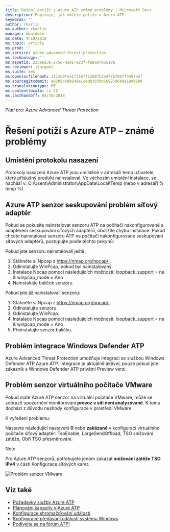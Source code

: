 ```yaml
---
title: Řešení potíží s Azure ATP známé problémy | Microsoft Docs
description: Popisuje, jak můžete potíže v Azure ATP.
keywords: ''
author: rkarlin
ms.author: rkarlin
manager: mbaldwin
ms.date: 4/10/2018
ms.topic: article
ms.prod: ''
ms.service: azure-advanced-threat-protection
ms.technology: ''
ms.assetid: 23386e36-2756-4291-923f-fa8607b5518a
ms.reviewer: itargoet
ms.suite: ems
ms.openlocfilehash: 2112e9fea1f316ff12d87b3a477b78bff4457a5f
ms.sourcegitcommit: e0209c6db649a1ced8303bb1692596b9a19db60d
ms.translationtype: MT
ms.contentlocale: cs-CZ
ms.lasthandoff: 04/16/2018
---
```

*Platí pro: Azure Advanced Threat Protection*


# <a name="troubleshooting-azure-atp-known-issues"></a>Řešení potíží s Azure ATP – známé problémy 


## <a name="deployment-log-location"></a>Umístění protokolu nasazení
 
Protokoly nasazení Azure ATP jsou umístěné v adresáři temp uživatele, který příslušný produkt nainstaloval. Ve výchozím umístění instalace, se nachází v: C:\Users\Administrator\AppData\Local\Temp (nebo v adresáři % temp %).

## <a name="azure-atp-sensor-nic-teaming-issue"></a>Azure ATP senzor seskupování problém síťový adaptér

Pokud se pokusíte nainstalovat senzoru ATP na počítači nakonfigurované s adaptérem seskupování síťových adaptérů, obdržíte chybu instalace. Pokud chcete nainstalovat senzoru ATP na počítači nakonfigurované seskupování síťových adaptérů, postupujte podle těchto pokynů:

Pokud jste senzoru neinstalovali ještě:

1.  Stáhněte si Npcap z [ https://nmap.org/npcap/ ](https://nmap.org/npcap/).
2.  Odinstalujte WinPcap, pokud byl nainstalovaný.
3.  Instalace Npcap pomocí následujících možností: loopback_support = ne & winpcap_mode = Ano
4.  Nainstalujte balíček senzoru.

Pokud jste již nainstalovali senzoru:

1.  Stáhněte si Npcap z [ https://nmap.org/npcap/ ](https://nmap.org/npcap/).
2.  Odinstalujte senzoru.
3.  Odinstalujte WinPcap.
4.  Instalace Npcap pomocí následujících možností: loopback_support = ne & winpcap_mode = Ano
5.  Přeinstalujte senzor balíčku.

## <a name="windows-defender-atp-integration-issue"></a>Problém integrace Windows Defender ATP

Azure Advanced Threat Protection umožňuje integraci se službou Windows Defender ATP Azure ATP. Integrace je aktuálně aktivní, pouze pokud jste zákazník s Windows Defender ATP privátní Preview verzi. 

## <a name="vmware-virtual-machine-sensor-issue"></a>Problém senzor virtuálního počítače VMware

Pokud máte Azure ATP senzor na virtuální počítače VMware, může se zobrazit upozornění monitorování **provoz v síti není analyzované**. K tomu dochází z důvodu neshody konfigurace v prostředí VMware.

K vyřešení problému:

Nastavte následující nastavení **0** nebo **zakázané** v konfiguraci virtuálního počítače síťový adaptér: TsoEnable, LargeSendOffload, TSO snižování zátěže, Obří TSO přesměrování.
> [!NOTE]
> Pro Azure ATP senzorů, potřebujete jenom zakázat **snižování zátěže TSO IPv4** v části Konfigurace síťových karet.

 ![Problém senzor VMware](./media/vm-sensor-issue.png)

## <a name="see-also"></a>Viz také
- [Požadavky služby Azure ATP](atp-prerequisites.md)
- [Plánování kapacity v Azure ATP](atp-capacity-planning.md)
- [Konfigurace shromažďování událostí](configure-event-collection.md)
- [Konfigurace předávání událostí systému Windows](configure-event-forwarding.md#configuring-windows-event-forwarding)
- [Podívejte se na fórum ATP!](https://aka.ms/azureatpcommunity)